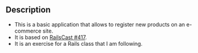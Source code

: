 ## Description

* This is a basic application that allows to register new products on an e-commerce site.
* It is based on [RailsCast #417](http://railscasts.com/episodes/417-foundation?view=asciicast).
* It is an exercise for a Rails class that I am following.
